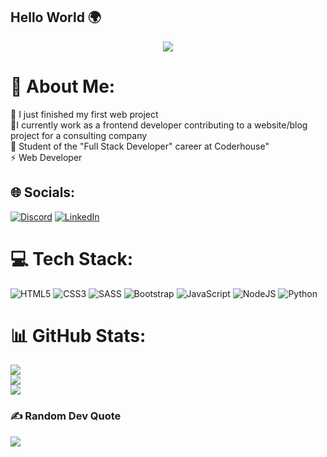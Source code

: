 ## Hello World 🌍

<div id="header" align="center">
  <img src="https://64.media.tumblr.com/tumblr_m2sps2y8MN1rressco1_500.gif"/>
</div>

# 💫 About Me:
🔭 I just finished my first web project<br>🚀I currently work as a frontend developer contributing to a website/blog project for a consulting company<br>🌱 Student of the "Full Stack Developer" career at Coderhouse" <br>⚡ Web Developer<br>


## 🌐 Socials:
[![Discord](https://img.shields.io/badge/Discord-%237289DA.svg?logo=discord&logoColor=white)](https://discord.gg/MeLlamoLeandro#3961) [![LinkedIn](https://img.shields.io/badge/LinkedIn-%230077B5.svg?logo=linkedin&logoColor=white)](https://linkedin.com/in/https://www.linkedin.com/in/leandro-giffoni/) 

# 💻 Tech Stack:
![HTML5](https://img.shields.io/badge/html5-%23E34F26.svg?style=for-the-badge&logo=html5&logoColor=white) ![CSS3](https://img.shields.io/badge/css3-%231572B6.svg?style=for-the-badge&logo=css3&logoColor=white) ![SASS](https://img.shields.io/badge/SASS-hotpink.svg?style=for-the-badge&logo=SASS&logoColor=white) ![Bootstrap](https://img.shields.io/badge/bootstrap-%23563D7C.svg?style=for-the-badge&logo=bootstrap&logoColor=white) ![JavaScript](https://img.shields.io/badge/javascript-%23323330.svg?style=for-the-badge&logo=javascript&logoColor=%23F7DF1E) ![NodeJS](https://img.shields.io/badge/node.js-6DA55F?style=for-the-badge&logo=node.js&logoColor=white) ![Python](https://img.shields.io/badge/python-3670A0?style=for-the-badge&logo=python&logoColor=ffdd54) 

# 📊 GitHub Stats:
![](https://github-readme-stats.vercel.app/api?username=MeLlamoLeandro&theme=react&hide_border=false&include_all_commits=false&count_private=false)<br/>
![](https://github-readme-streak-stats.herokuapp.com/?user=MeLlamoLeandro&theme=react&hide_border=false)<br/>
![](https://github-readme-stats.vercel.app/api/top-langs/?username=MeLlamoLeandro&theme=react&hide_border=false&include_all_commits=false&count_private=false&layout=compact)

### ✍️ Random Dev Quote
![](https://quotes-github-readme.vercel.app/api?type=horizontal&theme=radical)
